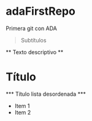# adaFirstRepo
Primera git con ADA

> Subtítulos

** Texto descriptivo **

# Título

*** Título lista desordenada ***
- Item 1
- Item 2

